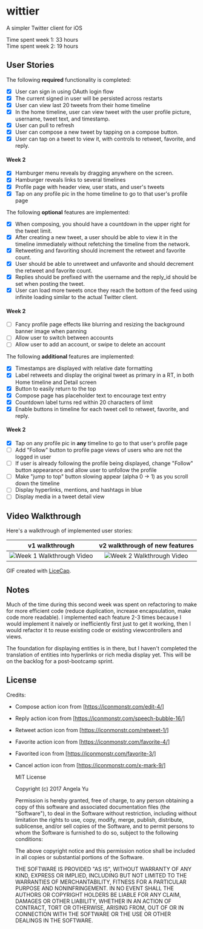 # wittier

A simpler Twitter client for iOS

Time spent week 1: 33 hours<br>
Time spent week 2: 19 hours

## User Stories

The following **required** functionality is completed:
- [x] User can sign in using OAuth login flow
- [x] The current signed in user will be persisted across restarts
- [x] User can view last 20 tweets from their home timeline
- [x] In the home timeline, user can view tweet with the user profile picture, username, tweet text, and timestamp.
- [x] User can pull to refresh
- [x] User can compose a new tweet by tapping on a compose button.
- [x] User can tap on a tweet to view it, with controls to retweet, favorite, and reply.
#### Week 2
- [x] Hamburger menu reveals by dragging anywhere on the screen.
- [x] Hamburger reveals links to several timelines
- [x] Profile page with header view, user stats, and user's tweets
- [x] Tap on any profile pic in the home timeline to go to that user's profile page

The following **optional** features are implemented:

- [x] When composing, you should have a countdown in the upper right for the tweet limit.
- [x] After creating a new tweet, a user should be able to view it in the timeline immediately without refetching the timeline from the network.
- [x] Retweeting and favoriting should increment the retweet and favorite count.
- [x] User should be able to unretweet and unfavorite and should decrement the retweet and favorite count.
- [x] Replies should be prefixed with the username and the reply_id should be set when posting the tweet.
- [x] User can load more tweets once they reach the bottom of the feed using infinite loading similar to the actual Twitter client.
#### Week 2
- [ ] Fancy profile page effects like blurring and resizing the background banner image when panning
- [ ] Allow user to switch between accounts
- [ ] Allow user to add an account, or swipe to delete an account

The following **additional** features are implemented:
- [x] Timestamps are displayed with relative date formatting
- [x] Label retweets and display the original tweet as primary in a RT, in both Home timeline and Detail screen
- [x] Button to easily return to the top
- [x] Compose page has placeholder text to encourage text entry
- [x] Countdown label turns red within 20 characters of limit
- [x] Enable buttons in timeline for each tweet cell to retweet, favorite, and reply.
#### Week 2
- [x] Tap on any profile pic in **any** timeline to go to that user's profile page
- [ ] Add "Follow" button to profile page views of users who are not the logged in user
- [ ] If user is already following the profile being displayed, change "Follow" button appearance and allow user to unfollow the profile
- [ ] Make "jump to top" button slowing appear (alpha 0 -> 1) as you scroll down the timeline
- [ ] Display hyperlinks, mentions, and hashtags in blue
- [ ] Display media in a tweet detail view

## Video Walkthrough

Here's a walkthrough of implemented user stories:

| v1 walkthrough | v2 walkthrough of new features |
|:----:|:----:|
| <img src='anim_wittier_v1.gif' title='Week 1 Walkthrough' width='' alt='Week 1 Walkthrough Video' /> | <img src='anim_wittier_v2.gif' title='Week 2 Walkthrough' width='' alt='Week 2 Walkthrough Video' /> |

GIF created with [LiceCap](http://www.cockos.com/licecap/).

## Notes

Much of the time during this second week was spent on refactoring to make for more efficient code (reduce duplication, increase encapsulation, make code more readable). I implemented each feature 2-3 times because I would implement it naively or inefficiently first just to get it working, then I would refactor it to reuse existing code or existing viewcontrollers and views.

The foundation for displaying entities is in there, but I haven't completed the translation of entities into hyperlinks or rich media display yet. This will be on the backlog for a post-bootcamp sprint.

## License
Credits:
- Compose action icon from [https://iconmonstr.com/edit-4/]
- Reply action icon from [https://iconmonstr.com/speech-bubble-16/]
- Retweet action icon from [https://iconmonstr.com/retweet-1/]
- Favorite action icon from [https://iconmonstr.com/favorite-4/]
- Favorited icon from [https://iconmonstr.com/favorite-3/]
- Cancel action icon from [https://iconmonstr.com/x-mark-9/]

  MIT License

  Copyright (c) 2017 Angela Yu

  Permission is hereby granted, free of charge, to any person obtaining a copy
  of this software and associated documentation files (the "Software"), to deal
  in the Software without restriction, including without limitation the rights
  to use, copy, modify, merge, publish, distribute, sublicense, and/or sell
  copies of the Software, and to permit persons to whom the Software is
  furnished to do so, subject to the following conditions:

  The above copyright notice and this permission notice shall be included in all
  copies or substantial portions of the Software.

  THE SOFTWARE IS PROVIDED "AS IS", WITHOUT WARRANTY OF ANY KIND, EXPRESS OR
  IMPLIED, INCLUDING BUT NOT LIMITED TO THE WARRANTIES OF MERCHANTABILITY,
  FITNESS FOR A PARTICULAR PURPOSE AND NONINFRINGEMENT. IN NO EVENT SHALL THE
  AUTHORS OR COPYRIGHT HOLDERS BE LIABLE FOR ANY CLAIM, DAMAGES OR OTHER
  LIABILITY, WHETHER IN AN ACTION OF CONTRACT, TORT OR OTHERWISE, ARISING FROM,
  OUT OF OR IN CONNECTION WITH THE SOFTWARE OR THE USE OR OTHER DEALINGS IN THE
  SOFTWARE.
